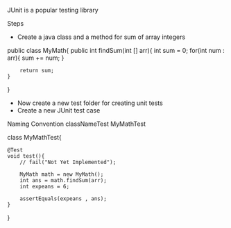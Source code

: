 JUnit is a popular testing library


Steps

- Create a java class and a method for sum of array integers

public class MyMath{
    public int findSum(int [] arr){
        int sum = 0;
        for(int num : arr){
            sum += num;
        }

        return sum;
    }
}


- Now create a new test folder for creating unit tests
- Create a new JUnit test case

Naming Convention classNameTest
MyMathTest


class MyMathTest{

    @Test
    void test(){
        // fail("Not Yet Implemented");

        MyMath math = new MyMath();
        int ans = math.findSum(arr);
        int expeans = 6;

        assertEquals(expeans , ans);
    }
}